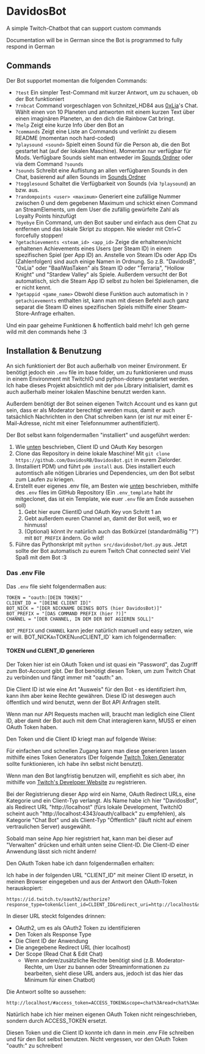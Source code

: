 # DavidosBot
A simple Twitch-Chatbot that can support custom commands

Documentation will be in German since the Bot is programmed to fully respond in German

## Commands
Der Bot supportet momentan die folgenden Commands:
- `?test`
Ein simpler Test-Command mit kurzer Antwort, um zu schauen, ob der Bot funktioniert
- `?rnbcat` 
Command vorgeschlagen von Schnitzel_HD84 aus [0xLia](https://www.twitch.tv/0xlia)'s Chat.
Wählt einen von 10 Planeten und antworten mit einem kurzen Text über einen imaginären Planeten, an den dich die Rainbow Cat bringt.
- `?help`
Zeigt eine kurze Info über den Bot an
- `?commands`
Zeigt eine Liste an Commands und verlinkt zu diesem README (momentan noch hard-coded)
- `?playsound <sound>`
Spielt einen Sound für die Person ab, die den Bot gestartet hat (auf der lokalen Maschine). Momentan nur verfügbar für Mods. Verfügbare Sounds sieht man entweder im [Sounds Ordner](sounds/) oder via dem Command `?sounds`
- `?sounds`
Schreibt eine Auflistung an allen verfügbaren Sounds in den Chat, basierend auf allen Sounds im [Sounds Ordner](sounds/)
- `?togglesound`
Schaltet die Verfügbarkeit von Sounds (via `?playsound`) an bzw. aus.
- `?randompoints <user> <maximum>`
Generiert eine zufällige Nummer zwischen 0 und dem gegebenen Maximum und schickt einen Command an StreamElements, um dem User die zufällig gewürfelte Zahl als Loyalty Points hinzufügt
- `?byebye`
Ein Command, um den Bot sauber und einfach aus dem Chat zu entfernen und das lokale Skript zu stoppen. Nie wieder mit Ctrl+C forcefully stoppen!
- `?getachievements <steam_id> <app_id>`
Zeige die erhaltenen/nicht erhaltenen Achievements eines Users (per Steam ID) in einem spezifischen Spiel (per App ID) an. Anstelle von Steam IDs oder App IDs (Zahlenfolgen) sind auch einige Namen in Ordnung. So z.B. "DavidosB", "0xLia" oder "BaalWasTaken" als Steam ID oder "Terraria", "Hollow Knight" und "Stardew Valley" als Spiele. Außerdem versucht der Bot automatisch, sich die Steam App ID selbst zu holen bei Spielenamen, die er nicht kennt. 
- `?getappid <game_name>`
Obwohl diese Funktion auch automatisch in `?getachievements` enthalten ist, kann man mit diesen Befehl auch ganz separat die Steam ID eines spezifischen Spiels mithilfe einer Steam-Store-Anfrage erhalten.

Und ein paar geheime Funktionen & hoffentlich bald mehr! Ich geh gerne wild mit den commands hehe :3

## Installation & Benutzung
An sich funktioniert der Bot auch außerhalb von meiner Environment. Er benötigt jedoch ein `.env` file im base folder, um zu funktionieren und muss in einem Environment mit TwitchIO und python-dotenv gestartet werden. Ich habe dieses Projekt absichtlich mit der `pdm` Library initialisiert, damit es auch außerhalb meiner lokalen Maschine benutzt werden kann.

Außerdem benötigt der Bot seinen eigenen Twitch Account und es kann gut sein, dass er als Moderator berechtigt werden muss, damit er auch tatsächlich Nachrichten in den Chat schreiben kann (er ist nur mit einer E-Mail-Adresse, nicht mit einer Telefonnummer authentifiziert).

Der Bot selbst kann folgendermaßen "installiert" und ausgeführt werden:

1. Wie [unten](#token-und-client_id-generieren) beschrieben, Client ID und OAuth Key besorgen
2. Clone das Repository in deine lokale Maschine! Mit `git clone https://github.com/DavidosRB/DavidosBot.git` in eurem Zielorder.
3. (Installiert PDM) und führt `pdm install` aus. Dies installiert euch automtisch alle nötigen Libraries und Dependencies, um den Bot selbst zum Laufen zu kriegen.
4. Erstellt euer eigenes .env file, am Besten wie [unten](#das-env-file) beschrieben, mithilfe des `.env` files im GitHub Repository (Ein `.env_template` habt ihr mitgeclonet, das ist ein Template, wie euer `.env` file am Ende aussehen soll)
   1. Gebt hier eure ClientID und OAuth Key von Schritt 1 an
   2. Gebt außerdem euren Channel an, damit der Bot weiß, wo er hinmuss!
   3. (Optional) könnt ihr natürlich auch das Botkürzel (standardmäßig "?")  mit `BOT_PREFIX` ändern. Go wild!
5. Führe das Pythonskript mit `python src/davidosbot/bot.py` aus. Jetzt sollte der Bot automatisch zu eurem Twitch Chat connected sein! Viel Spaß mit dem Bot :3


### Das .env File
Das `.env` file sieht folgendermaßen aus:

```
TOKEN = "oauth:[DEIN TOKEN]"
CLIENT_ID = "[DEINE CLIENT ID]"
BOT_NICK = "[DER NICKNAME DEINES BOTS (hier DavidosBot)]"
BOT_PREFIX = "[DAS COMMAND PREFIX (hier ?)]"
CHANNEL = "[DER CHANNEL, IN DEM DER BOT AGIEREN SOLL]"
```

`BOT_PREFIX` und `CHANNEL` kann jeder natürlich manuell und easy setzen, wie er will. BOT_NICK` An `TOKEN` und `CLIENT_ID` kam ich folgendermaßen:

#### TOKEN und CLIENT_ID generieren
Der Token hier ist ein OAuth Token und ist quasi ein "Password", das Zugriff zum Bot-Account gibt. Der Bot benötigt diesen Token, um zum Twitch Chat zu verbinden und fängt immer mit "oauth:" an. 

Die Client ID ist wie eine Art "Ausweis" für den Bot - es identifiziert ihm, kann ihm aber keine Rechte gewähren. Diese ID ist deswegen auch öffentlich und wird benutzt, wenn der Bot API Anfragen stellt.

Wenn man nur API Requests machen will, braucht man lediglich eine Client ID, aber damit der Bot auch mit dem Chat interagieren kann, MUSS er einen OAuth Token haben.

Den Token und die Client ID kriegt man auf folgende Weise:

Für einfachen und schnellen Zugang kann man diese generieren lassen mithilfe eines Token Generators (Der folgende [Twitch Token Generator](https://twitchtokengenerator.com/) sollte funktionieren, ich habe ihn selbst nicht benutzt).

Wenn man den Bot langfristig benutzen will, empfiehlt es sich aber, ihn mithilfe von [Twitch's Developer Website](https://dev.twitch.tv/console/apps/create) zu registrieren. 

Bei der Registrierung dieser App wird ein Name, OAuth Redirect URLs, eine Kategorie und ein Client-Typ verlangt. Als Name habe ich hier "DavidosBot", als Redirect URL "http://localhost" (fürs lokale Development, TwitchIO scheint auch "http://localhost:4343/oauth/callback" zu empfehlen), als Kategorie "Chat Bot" und als Client-Typ "Öffentlich" (läuft nicht auf einem vertraulichen Server) ausgewählt.

Sobald man seine App hier registriert hat, kann man bei dieser auf "Verwalten" drücken und erhält unten seine Client-ID. Die Client-ID einer Anwendung lässt sich nicht ändern!

Den OAuth Token habe ich dann folgendermaßen erhalten:

Ich habe in der folgenden URL "CLIENT_ID" mit meiner Client ID ersetzt, in meinen Browser eingegeben und aus der Antwort den OAuth-Token herauskopiert:

```
https://id.twitch.tv/oauth2/authorize?response_type=token&client_id=CLIENT_ID&redirect_uri=http://localhost&scope=chat:read+chat:edit
```

In dieser URL steckt folgendes drinnen:
- OAuth2, um es als OAuth2 Token zu identifizieren
- Den Token als Response Type
- Die Client ID der Anwendung
- Die angegebene Redirect URL (hier localhost)
- Der Scope (Read Chat & Edit Chat) 
  - Wenn andere/zusätzliche Rechte benötigt sind (z.B. Moderator-Rechte, um User zu bannen oder Streaminformationen zu bearbeiten, sieht diese URL anders aus, jedoch ist das hier das Minimum für einen Chatbot)

Die Antwort sollte so aussehen:
```
http://localhost/#access_token=ACCESS_TOKEN&scope=chat%3Aread+chat%3Aedit&token_type=bearer
```

Natürlich habe ich hier meinen eigenen OAuth Token nicht reingeschrieben, sondern durch ACCESS_TOKEN ersetzt.

Diesen Token und die Client ID konnte ich dann in mein .env File schreiben und für den Bot selbst benutzen. Nicht vergessen, vor den OAuth Token "oauth:" zu schreiben!
